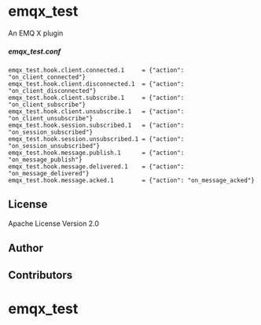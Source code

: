 emqx_test
========

An EMQ X plugin

##### emqx_test.conf

```properties
emqx_test.hook.client.connected.1     = {"action": "on_client_connected"}
emqx_test.hook.client.disconnected.1  = {"action": "on_client_disconnected"}
emqx_test.hook.client.subscribe.1     = {"action": "on_client_subscribe"}
emqx_test.hook.client.unsubscribe.1   = {"action": "on_client_unsubscribe"}
emqx_test.hook.session.subscribed.1   = {"action": "on_session_subscribed"}
emqx_test.hook.session.unsubscribed.1 = {"action": "on_session_unsubscribed"}
emqx_test.hook.message.publish.1      = {"action": "on_message_publish"}
emqx_test.hook.message.delivered.1    = {"action": "on_message_delivered"}
emqx_test.hook.message.acked.1        = {"action": "on_message_acked"}
```

License
-------

Apache License Version 2.0

Author
------

Contributors
------------

# emqx_test
